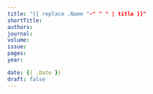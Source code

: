 ```yaml
---
title: "{{ replace .Name "-" " " | title }}"
shortTitle:
authors: 
journal: 
volume: 
issue: 
pages: 
year: 

date: {{ .Date }}
draft: false
---
```


